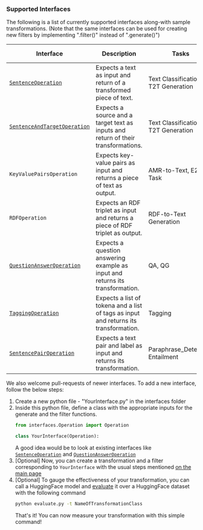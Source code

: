 ### Supported Interfaces

The following is a list of currently supported interfaces along-with sample transformations. (Note that the same interfaces can be used for creating new filters by implementing ".filter()" instead of ".generate()")

| Interface                             | Description                                                                       | Tasks                               | Example Transformation | Default Evaluation Models & Datasets
| ----------                            | -----------                                                                       | -----                               | -----   | -----
| [`SentenceOperation`](../interfaces/SentenceOperation.py)              | Expects a text as input and return of a transformed piece of text.                | Text Classification, T2T Generation | [`BackTranslation`](../transformations/back_translation)| ("textattack/roberta-base-imdb", "imdb")
| [`SentenceAndTargetOperation`](../interfaces/SentenceOperation.py)      | Expects a source and a target text as inputs and return of their transformations. | Text Classification, T2T Generation             | [`ChangeTwoWayNamedEntities`](../transformations/change_two_way_ne) | ("sshleifer/distilbart-xsum-12-6", "xsum")     
| `KeyValuePairsOperation`          | Expects key-value pairs as input and returns a piece of text as output.           | AMR-to-Text, E2E Task               | -----|
| `RDFOperation`                    | Expects an RDF triplet as input and returns a piece of RDF triplet as output.     | RDF-to-Text Generation              | -----|
| [`QuestionAnswerOperation`](../interfaces/QuestionAnswerOperation.py)         | Expects a question answering example as input and returns its transformation.     | QA, QG                              | [`RedundantContextForQa`](../transformations/redundant_context_for_qa)| ("mrm8488/bert-tiny-5-finetuned-squadv2", "squad")
| [`TaggingOperation`](../interfaces/TaggingOperation.py)         | Expects a list of tokena and a list of tags as input and returns its transformation.     | Tagging                              | [`LongerNamesNer`](../transformations/longer_names_ner)| ("dslim/bert-base-NER", "conll2003")
| [`SentencePairOperation`](../interfaces/SentencePairOperation.py)         | Expects a text pair and label as input and returns its transformation.     | Paraphrase_Detection, Entailment                              | [`LexicalCounterfactualGenerator`](../transformations/lexical_counterfactual_generator)| -----|


We also welcome pull-requests of newer interfaces. To add a new interface, follow the below steps:
1) Create a new python file - "YourInterface.py" in the interfaces folder
2) Inside this python file, define a class with the appropriate inputs for the generate and the filter functions.
    ```python
   from interfaces.Operation import Operation
   
   class YourInterface(Operation):
    ``` 
    A good idea would be to look at existing interfaces like [`SentenceOperation`](../interfaces/SentenceOperation.py) and [`QuestionAnswerOperation`](../interfaces/QuestionAnswerOperation.py)
3) [Optional] Now, you can create a transformation and a filter corresponding to `YourInterface` with the usual steps mentioned [on the main page](../README.md)
4) [Optional] To gauge the effectiveness of your transformation, you can call a HuggingFace model and [evaluate](../evaluation) it over a HuggingFace dataset with the following command
    ```bash
    python evaluate.py -t NameOfTransformationClass
    ```
   That's it! You can now measure your transformation with this simple command!
